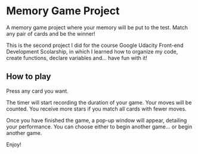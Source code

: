 # Memory Game Project

A memory game project where your memory will be put to the test. 
Match any pair of cards and be the winner!

This is the second project I did for the course Google Udacity Front-end Development Scolarship, in which I learned how to organize my code, create functions, declare variables and... have fun with it!

## How to play

Press any card you want.

The timer will start recording the duration of your game. 
Your moves will be counted. 
You receive more stars if you match all cards with fewer moves.

Once you have finished the game, a pop-up window will appear, detailing your performance.
You can choose either to begin another game... or begin another game.

Enjoy!